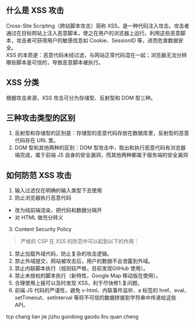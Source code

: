 ## 什么是 XSS 攻击
Cross-Site Scripting（跨站脚本攻击）简称 XSS，是一种代码注入攻击。攻击者通过在目标网站上注入恶意脚本，使之在用户的浏览器上运行。利用这些恶意脚本，攻击者可获得用户的敏感信息如 Cookie、SessionID 等，进而危害数据安全。  
XSS 的本质是：恶意代码未经过滤，与网站正常代码混在一起；浏览器无法分辨哪些脚本是可信的，导致恶意脚本被执行。
## XSS 分类
根据攻击来源，XSS 攻击可分为存储型、反射型和 DOM 型三种。
## 三种攻击类型的区别
1. 反射型和存储型的区别是：存储型的恶意代码存放在数据库里，反射型的恶意代码存在 URL 里。
2. DOM 型和其他两种的区别：DOM 型攻击中，取出和执行恶意代码有浏览器端完成，属于前端 JS 自身的安全漏洞，而其他两种都属于服务端的安全漏洞
## 如何防范 XSS 攻击
1. 输入过滤仅在明确的输入类型下去使用
2. 防止浏览器执行恶意代码
  * 改为纯前端渲染，把代码和数据分隔开
  * 对 HTML 做充分转义
3. Content Security Policy
 > 严格的 CSP 在 XSS 的防范中可以起到以下的作用：

1. 禁止加载外域代码，防止复杂的攻击逻辑。
2. 禁止外域提交，网站被攻击后，用户的数据不会泄露到外域。
3. 禁止内联脚本执行（规则较严格，目前发现GitHub 使用）。
4. 禁止未授权的脚本执行（新特性，Google Map 移动版在使用）。
5. 合理使用上报可以及时发现 XSS，利于尽快修1.复问题。
4. 前端 JS 代码的严谨性，避免 v-html、内联事件监听、a 标签的 href、eval、setTimeout、setInterval 等将不可信的数据拼接到字符串中传递给这些 API。

tcp chang lian jie
jizhu gundong gaodu
llru quan cheng
